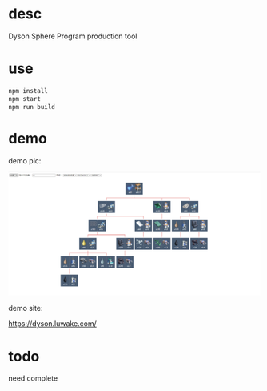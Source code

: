 # desc
Dyson Sphere Program production tool

# use

```code
npm install
npm start
npm run build
```

# demo
demo pic:

![alt 运行图片](demo.png)

demo site:

https://dyson.luwake.com/

# todo
need complete
